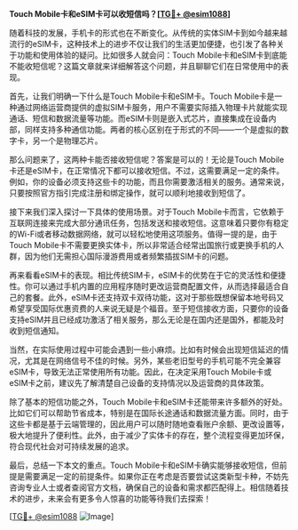 **Touch Mobile卡和eSIM卡可以收短信吗？[[TG💪+ @esim1088](https://t.me/s/esim1088)]**

随着科技的发展，手机卡的形式也在不断变化。从传统的实体SIM卡到如今越来越流行的eSIM卡，这种技术上的进步不仅让我们的生活更加便捷，也引发了各种关于功能和使用体验的疑问。比如很多人就会问：Touch Mobile卡和eSIM卡到底能不能收短信呢？这篇文章就来详细解答这个问题，并且聊聊它们在日常使用中的表现。

首先，让我们明确一下什么是Touch Mobile卡和eSIM卡。Touch Mobile卡是一种通过网络运营商提供的虚拟SIM卡服务，用户不需要实际插入物理卡片就能实现通话、短信和数据流量等功能。而eSIM卡则是嵌入式芯片，直接集成在设备内部，同样支持多种通信功能。两者的核心区别在于形式的不同——一个是虚拟的数字卡，另一个是物理芯片。

那么问题来了，这两种卡能否接收短信呢？答案是可以的！无论是Touch Mobile卡还是eSIM卡，在正常情况下都可以接收短信。不过，这需要满足一定的条件。例如，你的设备必须支持这些卡的功能，而且你需要激活相关的服务。通常来说，只要按照官方指引完成注册和绑定操作，就可以顺利地接收到短信了。

接下来我们深入探讨一下具体的使用场景。对于Touch Mobile卡而言，它依赖于互联网连接来完成大部分通讯任务，包括发送和接收短信。这意味着只要你有稳定的Wi-Fi或者移动数据网络，就可以轻松地使用这项服务。值得一提的是，由于Touch Mobile卡不需要更换实体卡，所以非常适合经常出国旅行或更换手机的人群，因为他们无需担心国际漫游费用或者频繁插拔SIM卡的问题。

再来看看eSIM卡的表现。相比传统SIM卡，eSIM卡的优势在于它的灵活性和便捷性。你可以通过手机内置的应用程序随时更改运营商配置文件，从而选择最适合自己的套餐。此外，eSIM卡还支持双卡双待功能，这对于那些既想保留本地号码又希望享受国际优惠资费的人来说无疑是个福音。至于短信接收方面，只要你的设备支持eSIM并且已经成功激活了相关服务，那么无论是在国内还是国外，都能及时收到短信通知。

当然，在实际使用过程中可能会遇到一些小麻烦。比如有时候会出现短信延迟的情况，尤其是在网络信号不佳的时候。另外，某些老旧型号的手机可能不完全兼容eSIM卡，导致无法正常使用所有功能。因此，在决定采用Touch Mobile卡或eSIM卡之前，建议先了解清楚自己设备的支持情况以及运营商的具体政策。

除了基本的短信功能之外，Touch Mobile卡和eSIM卡还能带来许多额外的好处。比如它们可以帮助节省成本，特别是在国际长途通话和数据流量方面。同时，由于这些卡都是基于云端管理的，因此用户可以随时随地查看账户余额、更改设置等，极大地提升了便利性。此外，由于减少了实体卡的存在，整个流程变得更加环保，符合现代社会对可持续发展的追求。

最后，总结一下本文的重点。Touch Mobile卡和eSIM卡确实能够接收短信，但前提是需要满足一定的前提条件。如果你正在考虑是否要尝试这类新型卡种，不妨先咨询专业人士或者查阅官方文档，确保自己的设备和需求都匹配得上。相信随着技术的进步，未来会有更多令人惊喜的功能等待我们去探索！

[[TG💪+ @esim1088](https://t.me/s/esim1088) ![Image](https://i.postimg.cc/4NQfJmqS/Snipaste-2025-05-13-00-14-12.png)]